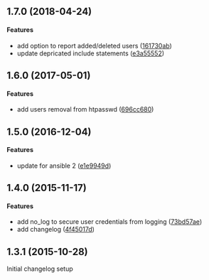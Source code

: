 <a name="1.7.0"></a>
## 1.7.0 (2018-04-24)


#### Features

*   add option to report added/deleted users ([161730ab](https://github.com/weareinteractive/ansible-htpasswd/commit/161730ab94a7c8190d4002f320b72e291003f668))
*   update depricated include statements ([e3a55552](https://github.com/weareinteractive/ansible-htpasswd/commit/e3a5555280f372336356c8fd33a9132fab8dff72))



<a name="1.6.0"></a>
## 1.6.0 (2017-05-01)


#### Features

*   add users removal from htpasswd ([696cc680](https://github.com/weareinteractive/ansible-htpasswd/commit/696cc680b9344e104f2453dc6c0654f1c2ecde3d))



<a name="1.5.0"></a>
## 1.5.0 (2016-12-04)


#### Features

*   update for ansible 2 ([e1e9949d](https://github.com/weareinteractive/ansible-htpasswd/commit/e1e9949de3e5f6c472815bc85cab6f9fb0b2768f))



<a name="1.4.0"></a>
## 1.4.0 (2015-11-17)


#### Features

*   add no_log to secure user credentials from logging ([73bd57ae](https://github.com/weareinteractive/ansible-htpasswd/commit/73bd57ae011f077b8c6e1788003c40ef2f8230b7))
*   add changelog ([4f45017d](https://github.com/weareinteractive/ansible-htpasswd/commit/4f45017d3dc873a02f9646c4e0176e8503d10867))



<a name="1.3.1"></a>
##  1.3.1 (2015-10-28)

Initial changelog setup
